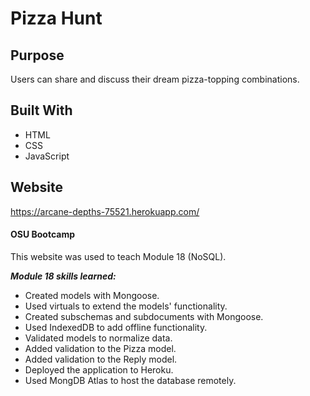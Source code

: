 # Pizza Hunt

## Purpose
Users can share and discuss their dream pizza-topping combinations. 

## Built With
* HTML
* CSS
* JavaScript

## Website
https://arcane-depths-75521.herokuapp.com/

#### OSU Bootcamp
This website was used to teach Module 18 (NoSQL). 

***Module 18 skills learned:***
* Created models with Mongoose.
* Used virtuals to extend the models' functionality.
* Created subschemas and subdocuments with Mongoose.
* Used IndexedDB to add offline functionality.
* Validated models to normalize data.
* Added validation to the Pizza model.
* Added validation to the Reply model.
* Deployed the application to Heroku.
* Used MongDB Atlas to host the database remotely.
